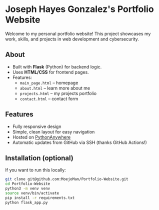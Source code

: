 # Joseph Hayes Gonzalez's Portfolio Website

Welcome to my personal portfolio website! This project showcases my work, skills, and projects in web development and cybersecurity.

## About

- Built with **Flask** (Python) for backend logic.  
- Uses **HTML/CSS** for frontend pages.  
- Features:
  - `main_page.html` – homepage
  - `about.html` – learn more about me
  - `projects.html` – my projects portfolio
  - `contact.html` – contact form

## Features

- Fully responsive design  
- Simple, clean layout for easy navigation  
- Hosted on [PythonAnywhere](https://www.pythonanywhere.com/)  
- Automatic updates from GitHub via SSH (thanks GitHub Actions!)

## Installation (optional)

If you want to run this locally:

```bash
git clone git@github.com:MoejoMan/Portfolio-Website.git
cd Portfolio-Website
python3 -m venv venv
source venv/bin/activate
pip install -r requirements.txt
python flask_app.py
